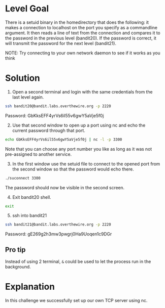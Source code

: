 # Level Goal
There is a setuid binary in the homedirectory that does the following: it makes a connection to localhost on the port you specify as a commandline argument. It then reads a line of text from the connection and compares it to the password in the previous level (bandit20). If the password is correct, it will transmit the password for the next level (bandit21).

NOTE: Try connecting to your own network daemon to see if it works as you think

# Solution 

1. Open a second terminal and login with the same credentials from the last level again.
```Bash
ssh bandit20@bandit.labs.overthewire.org -p 2220
```
Password: GbKksEFF4yrVs6il55v6gwY5aVje5f0j

2. Use that second window to open up a port using nc and echo the current password through that port.
```Bash
echo GbKksEFF4yrVs6il55v6gwY5aVje5f0j | nc -l -p 3300
```
Note that you can choose any port number you like as long as it was not pre-assigned to another service.

3. In the first window use the setuid file to connect to the opened port from the second window so that the password would echo there.
```Bash
./suconnect 3300
```
The password should now be visible in the second screen.

4. Exit bandit20 shell.
```Bash
exit
```

5. ssh into bandit21
```Bash
ssh bandit21@bandit.labs.overthewire.org -p 2220
```
Password: gE269g2h3mw3pwgrj0Ha9Uoqen1c9DGr

## Pro tip

Instead of using 2 terminal, ```&``` could be used to let the process run in the background.

# Explanation

In this challenge we successfully set up our own TCP server using nc.


